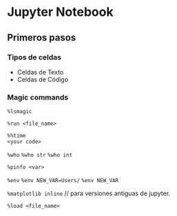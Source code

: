 # Jupyter Notebook

## Primeros pasos

### Tipos de celdas
- Celdas de Texto
- Celdas de Código

### Magic commands
`%lsmagic`

`%run <file_name>`

```ipynb
%%time
<your code>
```

`%who` `%who str` `%who int`

`%pinfo <var>`

`%env` `%env NEW_VAR=Users/` `%env NEW_VAR`

`%matplotlib inline`  // para versiones antiguas de jupyter.

`%load <file_name>`
